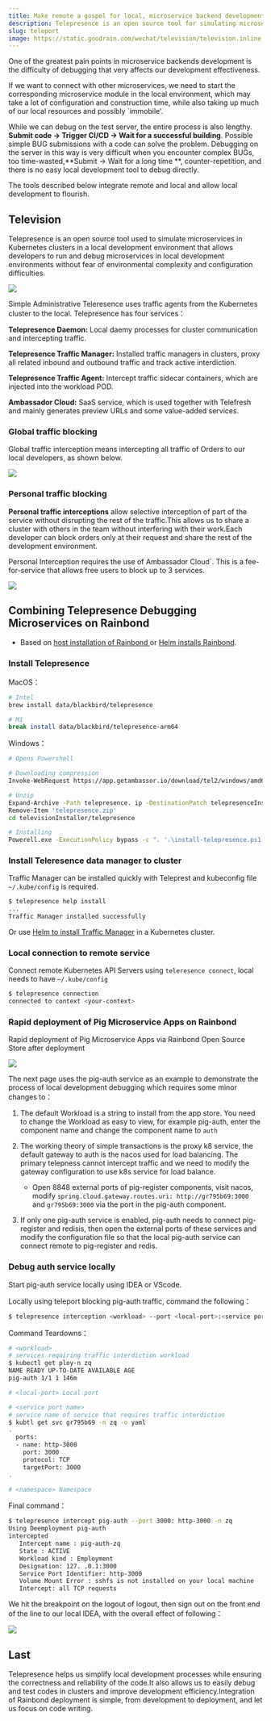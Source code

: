 ```yaml
---
title: Make remote a gospel for local, microservice backend development
description: Telepresence is an open source tool for simulating microservices in the Kubernetes cluster in a local development environment that allows developers to run and debug microservices in a local development environment without fear of the complexity of the environment and difficult configuration
slug: teleport
image: https://static.goodrain.com/wechat/television/television.inline.png
---
```


One of the greatest pain points in microservice backends development is the difficulty of debugging that very affects our development effectiveness.

If we want to connect with other microservices, we need to start the corresponding microservice module in the local environment, which may take a lot of configuration and construction time, while also taking up much of our local resources and possibly \`immobile'.

While we can debug on the test server, the entire process is also lengthy. **Submit code -> Trigger CI/CD -> Wait for a successful building**. Possible simple BUG submissions with a code can solve the problem. Debugging on the server in this way is very difficult when you encounter complex BUGs, too time-wasted,\*\*Submit -> Wait for a long time \*\*, counter-repetition, and there is no easy local development tool to debug directly.

The tools described below integrate remote and local and allow local development to flourish.

## Television

Telepresence is an open source tool used to simulate microservices in Kubernetes clusters in a local development environment that allows developers to run and debug microservices in local development environments without fear of environmental complexity and configuration difficulties.

![](https://static.goodrain.com/wechat/telegram/television-archive.inline.png)

Simple Administrative Teleresence uses traffic agents from the Kubernetes cluster to the local. Telepresence has four services：

**Telepresence Daemon:** Local daemy processes for cluster communication and intercepting traffic.

**Telepresence Traffic Manager:** Installed traffic managers in clusters, proxy all related inbound and outbound traffic and track active interdiction.

**Telepresence Traffic Agent:** Intercept traffic sidecar containers, which are injected into the workload POD.

**Ambassador Cloud:** SaaS service, which is used together with Telefresh and mainly generates preview URLs and some value-added services.

### Global traffic blocking

Global traffic interception means intercepting all traffic of Orders to our local developers, as shown below.

![](https://static.goodrain.com/wechat/telepresence/global.png)

### Personal traffic blocking

**Personal traffic interceptions** allow selective interception of part of the service without disrupting the rest of the traffic.This allows us to share a cluster with others in the team without interfering with their work.Each developer can block orders only at their request and share the rest of the development environment.

Personal Interception requires the use of Ambassador Cloud\`. This is a fee-for-service that allows free users to block up to 3 services.

![](https://static.goodrain.com/wechat/teleprence/ind.png)

## Combining Telepresence Debugging Microservices on Rainbond

- Based on [host installation of Rainbond ](https://www.rainbond.com/docs/installation/installation/installation-with-ui/) or [Helm installs Rainbond](https://www.rainbond.com/docs/installation/installation-with-helm/).

### Install Telepresence

MacOS：

```bash
# Intel
brew install data/blackbird/telepresence

# M1
break install data/blackbird/telepresence-arm64
```

Windows：

```bash
# Opens Powershell

# Downloading compression
Invoke-WebRequest https://app.getambassor.io/download/tel2/windows/amd64/ latest/telepresence.zip -OutFile telepresence.zip

# Unzip
Expand-Archive -Path telepresence. ip -DestinationPatch telepresenceInstaller/telepresence
Remove-Item 'telepresence.zip'
cd televisionInstaller/telepresence

# Installing
Powerell.exe -ExecutionPolicy bypass -c ". '.\install-telepresence.ps1';"
```

### Install Teleresence data manager to cluster

Traffic Manager can be installed quickly with Teleprest and kubeconfig file `~/.kube/config` is required.

```bash
$ telepresence help install
...
Traffic Manager installed successfully
```

Or use [Helm to install Traffic Manager](https://www.getambassor.io/docs/telepresence/latest/install/helm) in a Kubernetes cluster.

### Local connection to remote service

Connect remote Kubernetes API Servers using `teleresence connect`, local needs to have `~/.kube/config`

```bash
$ telepresence connection
connected to context <your-context>
```

### Rapid deployment of Pig Microservice Apps on Rainbond

Rapid deployment of Pig Microservice Apps via Rainbond Open Source Store after deployment

![](https://static.goodrain.com/wechat/telepresence/rainbond-pig.png)

The next page uses the pig-auth service as an example to demonstrate the process of local development debugging which requires some minor changes to：

1. The default Workload is a string to install from the app store. You need to change the Workload as easy to view, for example pig-auth, enter the component name and change the component name to `auth`

2. The working theory of simple transactions is the proxy k8 service, the default gateway to auth is the nacos used for load balancing. The primary telepness cannot intercept traffic and we need to modify the gateway configuration to use k8s service for load balance.

   - Open 8848 external ports of pig-register components, visit nacos, modify `spring.cloud.gateway.routes.uri: http://gr795b69:3000` and `gr795b69:3000` via the port in the pig-auth component.

3. If only one pig-auth service is enabled, pig-auth needs to connect pig-register and redisis, then open the external ports of these services and modify the configuration file so that the local pig-auth service can connect remote to pig-register and redis.

### Debug auth service locally

Start pig-auth service locally using IDEA or VScode.

Locally using teleport blocking pig-auth traffic, command the following：

```bash
$ telepresence interception <workload> --port <local-port>:<service port name> -n <namespace>
```

Command Teardowns：

```bash
# <workload>
# services requiring traffic interdiction workload
$ kubectl get ploy-n zq
NAME READY UP-TO-DATE AVAILABLE AGE
pig-auth 1/1 1 146m

# <local-port> Local port

# <service port name>
# service name of service that requires traffic interdiction
$ kubtl get svc gr795b69 -n zq -o yaml
.
  ports:
  - name: http-3000
    port: 3000
    protocol: TCP
    targetPort: 3000
.

# <namespace> Namespace
```

Final command：

```bash
$ telepresence intercept pig-auth --port 3000: http-3000 -n zq
Using Deemployment pig-auth
intercepted
   Intercept name : pig-auth-zq
   State : ACTIVE
   Workload kind : Employment
   Designation: 127. .0.1:3000
   Service Port Identifier: http-3000
   Volume Mount Error : sshfs is not installed on your local machine
   Intercept: all TCP requests
```

We hit the breakpoint on the logout of logout, then sign out on the front end of the line to our local IDEA, with the overall effect of following：

![](https://static.goodrain.com/wechat/telepresence/teleepresence-debug.gif)

## Last

Telepresence helps us simplify local development processes while ensuring the correctness and reliability of the code.It also allows us to easily debug and test codes in clusters and improve development efficiency.Integration of Rainbond deployment is simple, from development to deployment, and let us focus on code writing.
